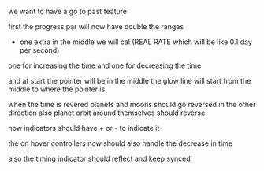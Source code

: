 we want to have a go to past feature

first the progress par will now have double the ranges
+ one extra in the middle we will cal (REAL RATE which will be like 0.1 day per second)

one for increasing the time and one for decreasing the time


and at start the pointer will be in the middle
the glow line will start from the middle to where the pointer is

when the time is revered planets and moons should go reversed in the other direction
also planet orbit around themselves should reverse

now indicators should have + or - to indicate it

the on hover controllers now should also handle the decrease in time



also the timing indicator should reflect and keep synced